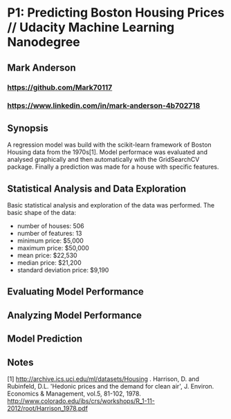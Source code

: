 # P1: Predicting Boston Housing Prices // Udacity Machine Learning Nanodegree
## Mark Anderson
### https://github.com/Mark70117
### https://www.linkedin.com/in/mark-anderson-4b702718

## Synopsis

A regression model was build with the scikit-learn framework of Boston Housing data from the 1970s[1].
Model performace was evaluated and analysed graphically and then automatically with the GridSearchCV
package.  Finally a prediction was made for a house with specific features.

## Statistical Analysis and Data Exploration

Basic statistical analysis and exploration of the data was performed.  The basic shape of
the data:
 * number of houses: 506
 * number of features: 13
 * minimum price: $5,000
 * maximum price: $50,000
 * mean price: $22,530
 * median price: $21,200
 * standard deviation price: $9,190


## Evaluating Model Performance

## Analyzing Model Performance

## Model Prediction

## Notes
[1] http://archive.ics.uci.edu/ml/datasets/Housing . 
Harrison, D. and Rubinfeld, D.L.
'Hedonic prices and the demand for clean air', J. Environ. Economics & Management, vol.5, 81-102, 1978.
http://www.colorado.edu/ibs/crs/workshops/R_1-11-2012/root/Harrison_1978.pdf
